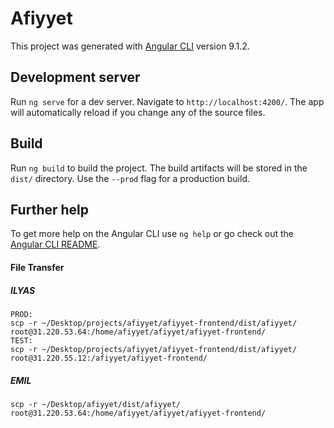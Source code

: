 # Afiyyet

This project was generated with [Angular CLI](https://github.com/angular/angular-cli) version 9.1.2.

## Development server

Run `ng serve` for a dev server. Navigate to `http://localhost:4200/`. The app will automatically reload if you change any of the source files.

## Build

Run `ng build` to build the project. The build artifacts will be stored in the `dist/` directory. Use the `--prod` flag for a production build.

## Further help

To get more help on the Angular CLI use `ng help` or go check out the [Angular CLI README](https://github.com/angular/angular-cli/blob/master/README.md).

#### File Transfer 

##### ILYAS
    PROD:
    scp -r ~/Desktop/projects/afiyyet/afiyyet-frontend/dist/afiyyet/ root@31.220.53.64:/home/afiyyet/afiyyet/afiyyet-frontend/
    TEST:
    scp -r ~/Desktop/projects/afiyyet/afiyyet-frontend/dist/afiyyet/ root@31.220.55.12:/afiyyet/afiyyet-frontend/

##### EMIL
`scp -r ~/Desktop/afiyyet/dist/afiyyet/ root@31.220.53.64:/home/afiyyet/afiyyet/afiyyet-frontend/`
